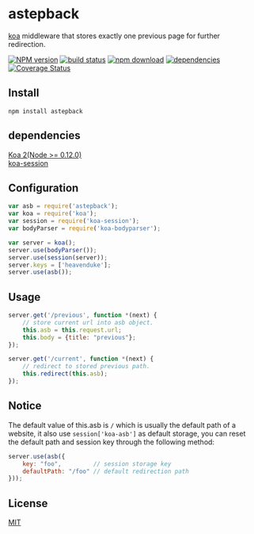# astepback
[koa](https://github.com/koajs/koa) middleware that stores exactly one previous page for further redirection.

[![NPM version][npm-image]][npm-url]
[![build status][travis-image]][travis-url]
[![npm download][download-image]][download-url]
[![dependencies][david-image]][david-image]
[![Coverage Status][coverage-image]][coverage-image]


[coverage-image]: https://coveralls.io/repos/github/HeavenDuke/astepback/badge.svg?branch=master
[npm-image]: https://img.shields.io/npm/v/astepback.svg?style=flat-square
[npm-url]: https://npmjs.org/package/astepback
[david-image]: https://david-dm.org/HeavenDuke/astepback.svg
[travis-image]: https://travis-ci.org/HeavenDuke/astepback.svg
[travis-url]: https://travis-ci.org/HeavenDuke/astepback
[download-image]: https://img.shields.io/npm/dm/astepback.svg?style=flat-square
[download-url]: https://npmjs.org/package/astepback

## Install
```shell
npm install astepback
```

## dependencies
[Koa 2(Node >= 0.12.0)](https://github.com/koajs/koa)  
[koa-session](https://github.com/koajs/session)

## Configuration
```javascript
var asb = require('astepback');
var koa = require('koa');
var session = require('koa-session');
var bodyParser = require('koa-bodyparser');

var server = koa();
server.use(bodyParser());
server.use(session(server));
server.keys = ['heavenduke'];
server.use(asb());
```

## Usage
```javascript
server.get('/previous', function *(next) {
    // store current url into asb object.
    this.asb = this.request.url;
    this.body = {title: "previous"};
});

server.get('/current', function *(next) {
    // redirect to stored previous path.
    this.redirect(this.asb);
});
```

## Notice
The default value of this.asb is ```/``` which is usually the default path of a website, it also use ```session['koa-asb']``` as default storage, you can reset the default path and session key through the following method:
```javascript
server.use(asb({
    key: "foo",         // session storage key
    defaultPath: "/foo" // default redirection path
}));
```

## License
[MIT](https://github.com/HeavenDuke/astepback/blob/master/LICENSE)